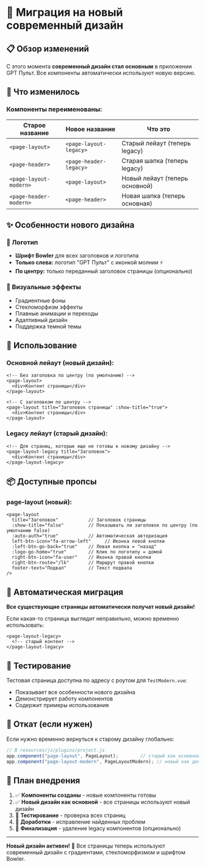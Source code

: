 # 🎨 Миграция на новый современный дизайн

## 📋 Обзор изменений

С этого момента **современный дизайн стал основным** в приложении GPT Пульт. Все компоненты автоматически используют новую версию.

## 🔄 Что изменилось

### Компоненты переименованы:

| Старое название | Новое название | Что это |
|----------------|----------------|---------|
| `<page-layout>` | `<page-layout-legacy>` | Старый лейаут (теперь legacy) |
| `<page-header>` | `<page-header-legacy>` | Старая шапка (теперь legacy) |
| `<page-layout-modern>` | `<page-layout>` | Новый лейаут (теперь основной) |
| `<page-header-modern>` | `<page-header>` | Новая шапка (теперь основная) |

## ✨ Особенности нового дизайна

### 🎯 Логотип
- **Шрифт Bowler** для всех заголовков и логотипа
- **Только слева:** логотип "GPT Пульт" с иконкой молнии ⚡
- **По центру:** только переданный заголовок страницы (опционально)

### 🎨 Визуальные эффекты
- Градиентные фоны
- Стекломорфизм эффекты
- Плавные анимации и переходы
- Адаптивный дизайн
- Поддержка темной темы

## 🔧 Использование

### Основной лейаут (новый дизайн):
```vue
<!-- Без заголовка по центру (по умолчанию) -->
<page-layout>
  <div>Контент страницы</div>
</page-layout>

<!-- С заголовком по центру -->
<page-layout title="Заголовок страницы" :show-title="true">
  <div>Контент страницы</div>
</page-layout>
```

### Legacy лейаут (старый дизайн):
```vue
<!-- Для страниц, которые еще не готовы к новому дизайну -->
<page-layout-legacy title="Заголовок">
  <div>Контент страницы</div>
</page-layout-legacy>
```

## 📦 Доступные пропсы

### page-layout (новый):
```vue
<page-layout
  title="Заголовок"           // Заголовок страницы
  :show-title="false"         // Показывать ли заголовок по центру (по умолчанию false)
  :auto-auth="true"           // Автоматическая авторизация
  left-btn-icon="fa-arrow-left"     // Иконка левой кнопки
  :left-btn-go-back="true"    // Левая кнопка = "назад"
  :logo-go-home="true"        // Клик по логотипу = домой
  right-btn-icon="fa-user"    // Иконка правой кнопки
  right-btn-route="/lk"       // Маршрут правой кнопки
  footer-text="Подвал"        // Текст подвала
/>
```

## 🚀 Автоматическая миграция

**Все существующие страницы автоматически получат новый дизайн!**

Если какая-то страница выглядит неправильно, можно временно использовать:
```vue
<page-layout-legacy>
  <!-- старый контент -->
</page-layout-legacy>
```

## 📱 Тестирование

Тестовая страница доступна по адресу с роутом для `TestModern.vue`:
- Показывает все особенности нового дизайна
- Демонстрирует работу компонентов
- Содержит примеры использования

## 🔄 Откат (если нужен)

Если нужно временно вернуться к старому дизайну глобально:

```javascript
// В resources/js/plugins/project.js
app.component("page-layout", PageLayout);        // старый как основной
app.component("page-layout-modern", PageLayoutModern); // новый как дополнительный
```

## 🎯 План внедрения

1. ✅ **Компоненты созданы** - новые компоненты готовы
2. ✅ **Новый дизайн как основной** - все страницы используют новый дизайн
3. 🔄 **Тестирование** - проверка всех страниц
4. 🔄 **Доработки** - исправление найденных проблем
5. 🔄 **Финализация** - удаление legacy компонентов (опционально)

---

**Новый дизайн активен!** 🎉
Все страницы теперь используют современный дизайн с градиентами, стекломорфизмом и шрифтом Bowler. 